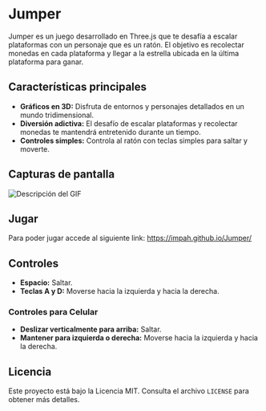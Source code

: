 # Jumper

Jumper es un juego desarrollado en Three.js que te desafía a escalar plataformas con un personaje que es un ratón. El objetivo es recolectar monedas en cada plataforma y llegar a la estrella ubicada en la última plataforma para ganar.

## Características principales

- **Gráficos en 3D:** Disfruta de entornos y personajes detallados en un mundo tridimensional.
- **Diversión adictiva:** El desafío de escalar plataformas y recolectar monedas te mantendrá entretenido durante un tiempo.
- **Controles simples:** Controla al ratón con teclas simples para saltar y moverte.

## Capturas de pantalla

![Descripción del GIF](ruta/al/archivo.gif)


## Jugar

Para poder jugar accede al siguiente link: https://impah.github.io/Jumper/

## Controles

- **Espacio:** Saltar.
- **Teclas A y D:** Moverse hacia la izquierda y hacia la derecha.

### Controles para Celular

- **Deslizar verticalmente para arriba:** Saltar.
- **Mantener para izquierda o derecha:** Moverse hacia la izquierda y hacia la derecha.

## Licencia

Este proyecto está bajo la Licencia MIT. Consulta el archivo `LICENSE` para obtener más detalles.
